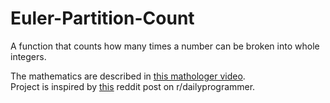 # Euler-Partition-Count
A function that counts how many times a number can be broken into whole integers.

The mathematics are described in [this mathologer video](https://www.youtube.com/watch?v=iJ8pnCO0nTY&ab_channel=Mathologer).  
Project is inspired by [this](https://www.reddit.com/r/dailyprogrammer/comments/jfcuz5/20201021_challenge_386_intermediate_partition/) reddit post on r/dailyprogrammer.

